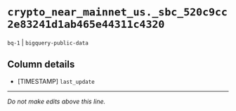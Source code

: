 # `crypto_near_mainnet_us._sbc_520c9cc2e83241d1ab465e44311c4320`
`bq-1` | `bigquery-public-data`

## Column details
* [TIMESTAMP] `last_update`

-------------------------------------------------------------------------------
*Do not make edits above this line.*

